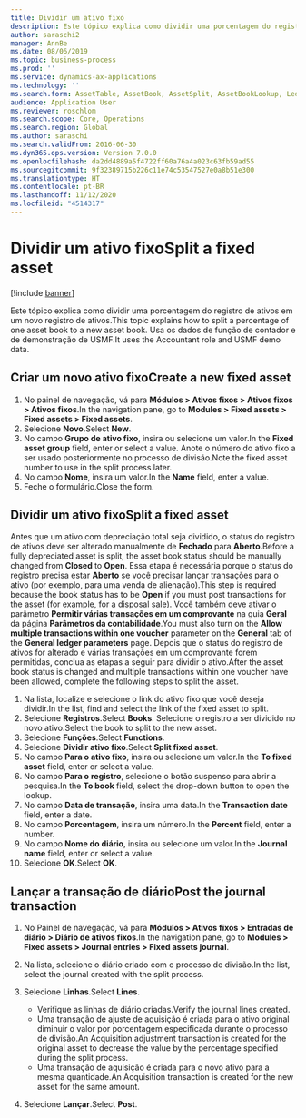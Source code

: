 ```yaml
---
title: Dividir um ativo fixo
description: Este tópico explica como dividir uma porcentagem do registro de ativos em um novo registro de ativos.
author: saraschi2
manager: AnnBe
ms.date: 08/06/2019
ms.topic: business-process
ms.prod: ''
ms.service: dynamics-ax-applications
ms.technology: ''
ms.search.form: AssetTable, AssetBook, AssetSplit, AssetBookLookup, LedgerJournalTable, LedgerJournalTransAsset
audience: Application User
ms.reviewer: roschlom
ms.search.scope: Core, Operations
ms.search.region: Global
ms.author: saraschi
ms.search.validFrom: 2016-06-30
ms.dyn365.ops.version: Version 7.0.0
ms.openlocfilehash: da2dd4889a5f4722ff60a76a4a023c63fb59ad55
ms.sourcegitcommit: 9f32389715b226c11e74c53547527e0a8b51e300
ms.translationtype: HT
ms.contentlocale: pt-BR
ms.lasthandoff: 11/12/2020
ms.locfileid: "4514317"
---
```

# <a name="split-a-fixed-asset"></a><span data-ttu-id="d967d-103">Dividir um ativo fixo</span><span class="sxs-lookup"><span data-stu-id="d967d-103">Split a fixed asset</span></span>

[!include [banner](../../includes/banner.md)]

<span data-ttu-id="d967d-104">Este tópico explica como dividir uma porcentagem do registro de ativos em um novo registro de ativos.</span><span class="sxs-lookup"><span data-stu-id="d967d-104">This topic explains how to split a percentage of one asset book to a new asset book.</span></span> <span data-ttu-id="d967d-105">Usa os dados de função de contador e de demonstração de USMF.</span><span class="sxs-lookup"><span data-stu-id="d967d-105">It uses the Accountant role and USMF demo data.</span></span>

## <a name="create-a-new-fixed-asset"></a><span data-ttu-id="d967d-106">Criar um novo ativo fixo</span><span class="sxs-lookup"><span data-stu-id="d967d-106">Create a new fixed asset</span></span>

1. <span data-ttu-id="d967d-107">No painel de navegação, vá para **Módulos \> Ativos fixos \> Ativos fixos \> Ativos fixos**.</span><span class="sxs-lookup"><span data-stu-id="d967d-107">In the navigation pane, go to **Modules \> Fixed assets \> Fixed assets \> Fixed assets**.</span></span>
2. <span data-ttu-id="d967d-108">Selecione **Novo**.</span><span class="sxs-lookup"><span data-stu-id="d967d-108">Select **New**.</span></span>
3. <span data-ttu-id="d967d-109">No campo **Grupo de ativo fixo**, insira ou selecione um valor.</span><span class="sxs-lookup"><span data-stu-id="d967d-109">In the **Fixed asset group** field, enter or select a value.</span></span> <span data-ttu-id="d967d-110">Anote o número do ativo fixo a ser usado posteriormente no processo de divisão.</span><span class="sxs-lookup"><span data-stu-id="d967d-110">Note the fixed asset number to use in the split process later.</span></span>
4. <span data-ttu-id="d967d-111">No campo **Nome**, insira um valor.</span><span class="sxs-lookup"><span data-stu-id="d967d-111">In the **Name** field, enter a value.</span></span>
5. <span data-ttu-id="d967d-112">Feche o formulário.</span><span class="sxs-lookup"><span data-stu-id="d967d-112">Close the form.</span></span>

## <a name="split-a-fixed-asset"></a><span data-ttu-id="d967d-113">Dividir um ativo fixo</span><span class="sxs-lookup"><span data-stu-id="d967d-113">Split a fixed asset</span></span>

<span data-ttu-id="d967d-114">Antes que um ativo com depreciação total seja dividido, o status do registro de ativos deve ser alterado manualmente de **Fechado** para **Aberto**.</span><span class="sxs-lookup"><span data-stu-id="d967d-114">Before a fully depreciated asset is split, the asset book status should be manually changed from **Closed** to **Open**.</span></span> <span data-ttu-id="d967d-115">Essa etapa é necessária porque o status do registro precisa estar **Aberto** se você precisar lançar transações para o ativo (por exemplo, para uma venda de alienação).</span><span class="sxs-lookup"><span data-stu-id="d967d-115">This step is required because the book status has to be **Open** if you must post transactions for the asset (for example, for a disposal sale).</span></span> <span data-ttu-id="d967d-116">Você também deve ativar o parâmetro **Permitir várias transações em um comprovante** na guia **Geral** da página **Parâmetros da contabilidade**.</span><span class="sxs-lookup"><span data-stu-id="d967d-116">You must also turn on the **Allow multiple transactions within one voucher** parameter on the **General** tab of the **General ledger parameters** page.</span></span> <span data-ttu-id="d967d-117">Depois que o status do registro de ativos for alterado e várias transações em um comprovante forem permitidas, conclua as etapas a seguir para dividir o ativo.</span><span class="sxs-lookup"><span data-stu-id="d967d-117">After the asset book status is changed and multiple transactions within one voucher have been allowed, complete the following steps to split the asset.</span></span>

1. <span data-ttu-id="d967d-118">Na lista, localize e selecione o link do ativo fixo que você deseja dividir.</span><span class="sxs-lookup"><span data-stu-id="d967d-118">In the list, find and select the link of the fixed asset to split.</span></span>
2. <span data-ttu-id="d967d-119">Selecione **Registros**.</span><span class="sxs-lookup"><span data-stu-id="d967d-119">Select **Books**.</span></span> <span data-ttu-id="d967d-120">Selecione o registro a ser dividido no novo ativo.</span><span class="sxs-lookup"><span data-stu-id="d967d-120">Select the book to split to the new asset.</span></span>
3. <span data-ttu-id="d967d-121">Selecione **Funções**.</span><span class="sxs-lookup"><span data-stu-id="d967d-121">Select **Functions**.</span></span>
4. <span data-ttu-id="d967d-122">Selecione **Dividir ativo fixo**.</span><span class="sxs-lookup"><span data-stu-id="d967d-122">Select **Split fixed asset**.</span></span>
5. <span data-ttu-id="d967d-123">No campo **Para o ativo fixo**, insira ou selecione um valor.</span><span class="sxs-lookup"><span data-stu-id="d967d-123">In the **To fixed asset** field, enter or select a value.</span></span>
6. <span data-ttu-id="d967d-124">No campo **Para o registro**, selecione o botão suspenso para abrir a pesquisa.</span><span class="sxs-lookup"><span data-stu-id="d967d-124">In the **To book** field, select the drop-down button to open the lookup.</span></span>
7. <span data-ttu-id="d967d-125">No campo **Data de transação**, insira uma data.</span><span class="sxs-lookup"><span data-stu-id="d967d-125">In the **Transaction date** field, enter a date.</span></span>
8. <span data-ttu-id="d967d-126">No campo **Porcentagem**, insira um número.</span><span class="sxs-lookup"><span data-stu-id="d967d-126">In the **Percent** field, enter a number.</span></span>
9. <span data-ttu-id="d967d-127">No campo **Nome do diário**, insira ou selecione um valor.</span><span class="sxs-lookup"><span data-stu-id="d967d-127">In the **Journal name** field, enter or select a value.</span></span>
10. <span data-ttu-id="d967d-128">Selecione **OK**.</span><span class="sxs-lookup"><span data-stu-id="d967d-128">Select **OK**.</span></span>

## <a name="post-the-journal-transaction"></a><span data-ttu-id="d967d-129">Lançar a transação de diário</span><span class="sxs-lookup"><span data-stu-id="d967d-129">Post the journal transaction</span></span>

1. <span data-ttu-id="d967d-130">No Painel de navegação, vá para **Módulos \> Ativos fixos \> Entradas de diário \> Diário de ativos fixos**.</span><span class="sxs-lookup"><span data-stu-id="d967d-130">In the navigation pane, go to **Modules \> Fixed assets \> Journal entries \> Fixed assets journal**.</span></span>
2. <span data-ttu-id="d967d-131">Na lista, selecione o diário criado com o processo de divisão.</span><span class="sxs-lookup"><span data-stu-id="d967d-131">In the list, select the journal created with the split process.</span></span>
3. <span data-ttu-id="d967d-132">Selecione **Linhas**.</span><span class="sxs-lookup"><span data-stu-id="d967d-132">Select **Lines**.</span></span>

    - <span data-ttu-id="d967d-133">Verifique as linhas de diário criadas.</span><span class="sxs-lookup"><span data-stu-id="d967d-133">Verify the journal lines created.</span></span>
    - <span data-ttu-id="d967d-134">Uma transação de ajuste de aquisição é criada para o ativo original diminuir o valor por porcentagem especificada durante o processo de divisão.</span><span class="sxs-lookup"><span data-stu-id="d967d-134">An Acquisition adjustment transaction is created for the original asset to decrease the value by the percentage specified during the split process.</span></span>
    - <span data-ttu-id="d967d-135">Uma transação de aquisição é criada para o novo ativo para a mesma quantidade.</span><span class="sxs-lookup"><span data-stu-id="d967d-135">An Acquisition transaction is created for the new asset for the same amount.</span></span>

4. <span data-ttu-id="d967d-136">Selecione **Lançar**.</span><span class="sxs-lookup"><span data-stu-id="d967d-136">Select **Post**.</span></span>
